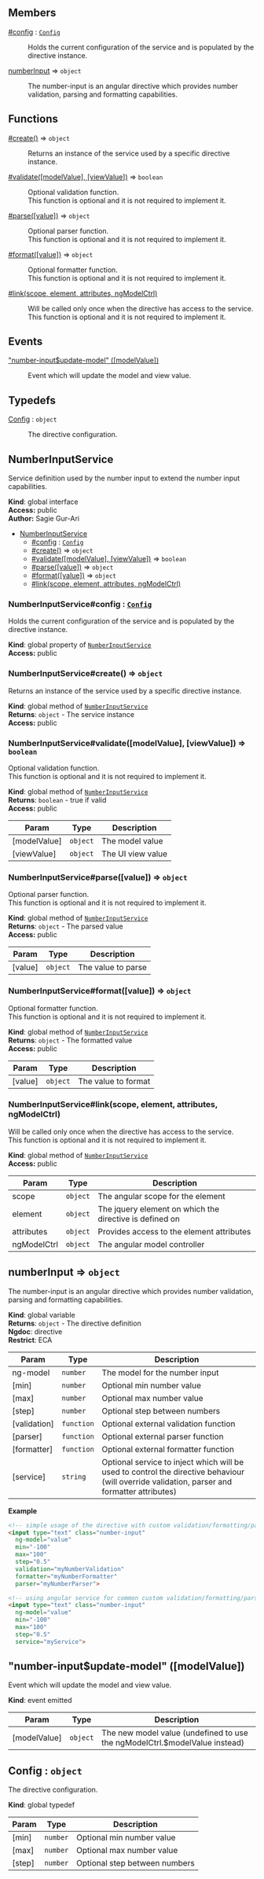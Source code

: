 ## Members

<dl>
<dt><a href="#NumberInputService+config">#config</a> : <code><a href="#Config">Config</a></code></dt>
<dd><p>Holds the current configuration of the service and is populated by the directive instance.</p>
</dd>
<dt><a href="#numberInput">numberInput</a> ⇒ <code>object</code></dt>
<dd><p>The number-input is an angular directive which provides number validation, parsing and formatting capabilities.</p>
</dd>
</dl>

## Functions

<dl>
<dt><a href="#NumberInputService+create">#create()</a> ⇒ <code>object</code></dt>
<dd><p>Returns an instance of the service used by a specific directive instance.</p>
</dd>
<dt><a href="#NumberInputService+validate">#validate([modelValue], [viewValue])</a> ⇒ <code>boolean</code></dt>
<dd><p>Optional validation function.<br>
This function is optional and it is not required to implement it.</p>
</dd>
<dt><a href="#NumberInputService+parse">#parse([value])</a> ⇒ <code>object</code></dt>
<dd><p>Optional parser function.<br>
This function is optional and it is not required to implement it.</p>
</dd>
<dt><a href="#NumberInputService+format">#format([value])</a> ⇒ <code>object</code></dt>
<dd><p>Optional formatter function.<br>
This function is optional and it is not required to implement it.</p>
</dd>
<dt><a href="#NumberInputService+link">#link(scope, element, attributes, ngModelCtrl)</a></dt>
<dd><p>Will be called only once when the directive has access to the service.<br>
This function is optional and it is not required to implement it.</p>
</dd>
</dl>

## Events

<dl>
<dt><a href="#event_number-input$update-model">"number-input$update-model" ([modelValue])</a></dt>
<dd><p>Event which will update the model and view value.</p>
</dd>
</dl>

## Typedefs

<dl>
<dt><a href="#Config">Config</a> : <code>object</code></dt>
<dd><p>The directive configuration.</p>
</dd>
</dl>

<a name="NumberInputService"></a>

## NumberInputService
Service definition used by the number input to extend the number input capabilities.

**Kind**: global interface  
**Access:** public  
**Author:** Sagie Gur-Ari  

* [NumberInputService](#NumberInputService)
    * [#config](#NumberInputService+config) : <code>[Config](#Config)</code>
    * [#create()](#NumberInputService+create) ⇒ <code>object</code>
    * [#validate([modelValue], [viewValue])](#NumberInputService+validate) ⇒ <code>boolean</code>
    * [#parse([value])](#NumberInputService+parse) ⇒ <code>object</code>
    * [#format([value])](#NumberInputService+format) ⇒ <code>object</code>
    * [#link(scope, element, attributes, ngModelCtrl)](#NumberInputService+link)

<a name="NumberInputService+config"></a>

### NumberInputService#config : <code>[Config](#Config)</code>
Holds the current configuration of the service and is populated by the directive instance.

**Kind**: global property of <code>[NumberInputService](#NumberInputService)</code>  
**Access:** public  
<a name="NumberInputService+create"></a>

### NumberInputService#create() ⇒ <code>object</code>
Returns an instance of the service used by a specific directive instance.

**Kind**: global method of <code>[NumberInputService](#NumberInputService)</code>  
**Returns**: <code>object</code> - The service instance  
**Access:** public  
<a name="NumberInputService+validate"></a>

### NumberInputService#validate([modelValue], [viewValue]) ⇒ <code>boolean</code>
Optional validation function.<br>
This function is optional and it is not required to implement it.

**Kind**: global method of <code>[NumberInputService](#NumberInputService)</code>  
**Returns**: <code>boolean</code> - true if valid  
**Access:** public  

| Param | Type | Description |
| --- | --- | --- |
| [modelValue] | <code>object</code> | The model value |
| [viewValue] | <code>object</code> | The UI view value |

<a name="NumberInputService+parse"></a>

### NumberInputService#parse([value]) ⇒ <code>object</code>
Optional parser function.<br>
This function is optional and it is not required to implement it.

**Kind**: global method of <code>[NumberInputService](#NumberInputService)</code>  
**Returns**: <code>object</code> - The parsed value  
**Access:** public  

| Param | Type | Description |
| --- | --- | --- |
| [value] | <code>object</code> | The value to parse |

<a name="NumberInputService+format"></a>

### NumberInputService#format([value]) ⇒ <code>object</code>
Optional formatter function.<br>
This function is optional and it is not required to implement it.

**Kind**: global method of <code>[NumberInputService](#NumberInputService)</code>  
**Returns**: <code>object</code> - The formatted value  
**Access:** public  

| Param | Type | Description |
| --- | --- | --- |
| [value] | <code>object</code> | The value to format |

<a name="NumberInputService+link"></a>

### NumberInputService#link(scope, element, attributes, ngModelCtrl)
Will be called only once when the directive has access to the service.<br>
This function is optional and it is not required to implement it.

**Kind**: global method of <code>[NumberInputService](#NumberInputService)</code>  
**Access:** public  

| Param | Type | Description |
| --- | --- | --- |
| scope | <code>object</code> | The angular scope for the element |
| element | <code>object</code> | The jquery element on which the directive is defined on |
| attributes | <code>object</code> | Provides access to the element attributes |
| ngModelCtrl | <code>object</code> | The angular model controller |

<a name="numberInput"></a>

## numberInput ⇒ <code>object</code>
The number-input is an angular directive which provides number validation, parsing and formatting capabilities.

**Kind**: global variable  
**Returns**: <code>object</code> - The directive definition  
**Ngdoc**: directive  
**Restrict**: ECA  

| Param | Type | Description |
| --- | --- | --- |
| ng-model | <code>number</code> | The model for the number input |
| [min] | <code>number</code> | Optional min number value |
| [max] | <code>number</code> | Optional max number value |
| [step] | <code>number</code> | Optional step between numbers |
| [validation] | <code>function</code> | Optional external validation function |
| [parser] | <code>function</code> | Optional external parser function |
| [formatter] | <code>function</code> | Optional external formatter function |
| [service] | <code>string</code> | Optional service to inject which will be used to control the directive behaviour (will override validation, parser and formatter attributes) |

**Example**  
```html
<!-- simple usage of the directive with custom validation/formatting/parsing -->
<input type="text" class="number-input"
  ng-model="value"
  min="-100"
  max="100"
  step="0.5"
  validation="myNumberValidation"
  formatter="myNumberFormatter"
  parser="myNumberParser">

<!-- using angular service for common custom validation/formatting/parsing -->
<input type="text" class="number-input"
  ng-model="value"
  min="-100"
  max="100"
  step="0.5"
  service="myService">
```
<a name="event_number-input$update-model"></a>

## "number-input$update-model" ([modelValue])
Event which will update the model and view value.

**Kind**: event emitted  

| Param | Type | Description |
| --- | --- | --- |
| [modelValue] | <code>object</code> | The new model value (undefined to use the ngModelCtrl.$modelValue instead) |

<a name="Config"></a>

## Config : <code>object</code>
The directive configuration.

**Kind**: global typedef  

| Param | Type | Description |
| --- | --- | --- |
| [min] | <code>number</code> | Optional min number value |
| [max] | <code>number</code> | Optional max number value |
| [step] | <code>number</code> | Optional step between numbers |

